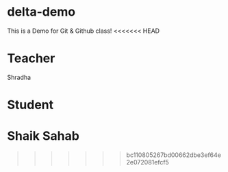 # delta-demo
This is a Demo for Git &amp; Github class!
<<<<<<< HEAD

# Teacher
Shradha

# Student
Shaik Sahab
=======
>>>>>>> bc110805267bd00662dbe3ef64e2e072081efcf5
